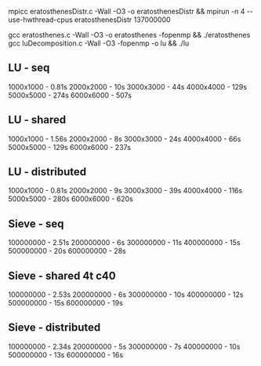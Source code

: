 mpicc eratosthenesDistr.c -Wall -O3 -o eratosthenesDistr && mpirun -n 4 --use-hwthread-cpus eratosthenesDistr 137000000

gcc eratosthenes.c -Wall -O3 -o eratosthenes -fopenmp && ./eratosthenes
gcc luDecomposition.c -Wall -O3 -fopenmp -o lu && ./lu

## LU - seq
1000x1000 - 0.81s
2000x2000 - 10s
3000x3000 - 44s
4000x4000 - 129s
5000x5000 - 274s
6000x6000 - 507s

## LU - shared
1000x1000 - 1.56s
2000x2000 - 8s
3000x3000 - 24s
4000x4000 - 66s
5000x5000 - 129s
6000x6000 - 237s

## LU - distributed
1000x1000 - 0.81s
2000x2000 - 9s
3000x3000 - 39s
4000x4000 - 116s
5000x5000 - 280s
6000x6000 - 620s

## Sieve - seq
100000000 - 2.51s
200000000 - 6s
300000000 - 11s
400000000 - 15s
500000000 - 20s
600000000 - 28s

## Sieve - shared 4t c40
100000000 - 2.53s
200000000 - 6s
300000000 - 10s
400000000 - 12s
500000000 - 15s
600000000 - 19s

## Sieve - distributed
100000000 - 2.34s
200000000 - 5s
300000000 - 7s
400000000 - 10s
500000000 - 13s
600000000 - 16s
